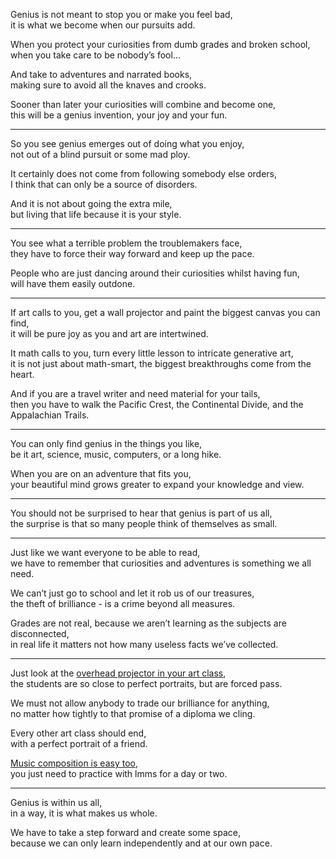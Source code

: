 Genius is not meant to stop you or make you feel bad,\
it is what we become when our pursuits add.

When you protect your curiosities from dumb grades and broken school,\
when you take care to be nobody’s fool...

And take to adventures and narrated books,\
making sure to avoid all the knaves and crooks.

Sooner than later your curiosities will combine and become one,\
this will be a genius invention, your joy and your fun.

---

So you see genius emerges out of doing what you enjoy,\
not out of a blind pursuit or some mad ploy.

It certainly does not come from following somebody else orders,\
I think that can only be a source of disorders.

And it is not about going the extra mile,\
but living that life because it is your style.

---

You see what a terrible problem the troublemakers face,\
they have to force their way forward and keep up the pace.

People who are just dancing around their curiosities whilst having fun,\
will have them easily outdone.

---

If art calls to you, get a wall projector and paint the biggest canvas you can find,\
it will be pure joy as you and art are intertwined.

It math calls to you, turn every little lesson to intricate generative art,\
it is not just about math-smart, the biggest breakthroughs come from the heart.

And if you are a travel writer and need material for your tails,\
then you have to walk the Pacific Crest, the Continental Divide, and the Appalachian Trails.

---

You can only find genius in the things you like,\
be it art, science, music, computers, or a long hike.

When you are on an adventure that fits you,\
your beautiful mind grows greater to expand your knowledge and view.

---

You should not be surprised to hear that genius is part of us all,\
the surprise is that so many people think of themselves as small.

---

Just like we want everyone to be able to read,\
we have to remember that curiosities and adventures is something we all need.

We can’t just go to school and let it rob us of our treasures,\
the theft of brilliance - is a crime beyond all measures.

Grades are not real, because we aren’t learning as the subjects are disconnected,\
in real life it matters not how many useless facts we’ve collected.

---

Just look at the [overhead projector in your art class](https://www.youtube.com/watch?v=SzjZxIaZEd4),\
the students are so close to perfect portraits, but are forced pass.

We must not allow anybody to trade our brilliance for anything,\
no matter how tightly to that promise of a diploma we cling.

Every other art class should end,\
with a perfect portrait of a friend.

[Music composition is easy too](https://www.youtube.com/watch?v=0sRvkaxh8EU),\
you just need to practice with lmms for a day or two.

---

Genius is within us all,\
in a way, it is what makes us whole.

We have to take a step forward and create some space,\
because we can only learn independently and at our own pace.
